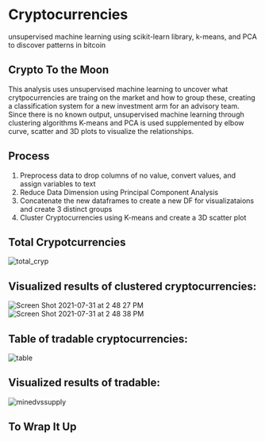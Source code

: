 # Cryptocurrencies
unsupervised machine learning using scikit-learn library, k-means, and PCA to discover patterns in bitcoin

## Crypto To the Moon
This analysis uses unsupervised machine learning to uncover what crytpocurrencies are traing on the market and how to group these, creating a classification system for a new investment arm for an advisory team.
Since there is no known output, unsupervised machine learning through clustering algorithms K-means and PCA is used supplemented by elbow curve, scatter and 3D plots to visualize the relationships.

## Process
1. Preprocess data to drop columns of no value, convert values, and assign variables to text
2. Reduce Data Dimension using Principal Component Analysis
3. Concatenate the new dataframes to create a new DF for visualizataions and create 3 distinct groups
4. Cluster Cryptocurrencies using K-means and create a 3D scatter plot

## Total Crypotcurrencies
![total_cryp](https://user-images.githubusercontent.com/79612565/127754195-c3189644-6c3b-4587-80be-1223542a28fa.png)


## Visualized results of clustered cryptocurrencies:
![Screen Shot 2021-07-31 at 2 48 27 PM](https://user-images.githubusercontent.com/79612565/127754196-e1f8af9d-aa88-46d2-9f98-604c47adb686.png)
![Screen Shot 2021-07-31 at 2 48 38 PM](https://user-images.githubusercontent.com/79612565/127754200-60c4da1c-df18-4877-92c4-3dc028e34a92.png)


## Table of tradable cryptocurrencies:
![table](https://user-images.githubusercontent.com/79612565/127754188-b3b317a6-2e9a-4945-b5f6-75b1d69314c5.png)


## Visualized results of tradable:

![minedvssupply](https://user-images.githubusercontent.com/79612565/127754191-80a0e70a-5460-4917-a03f-aa2398846842.png)


## To Wrap It Up
